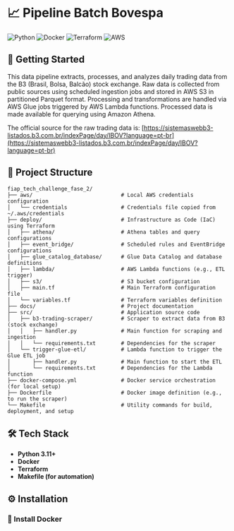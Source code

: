 # 📈 Pipeline Batch Bovespa

![Python](https://img.shields.io/badge/python-3670A0?style=for-the-badge&logo=python&logoColor=ffdd54) ![Docker](https://img.shields.io/badge/docker-%230db7ed.svg?style=for-the-badge&logo=docker&logoColor=white) ![Terraform](https://img.shields.io/badge/terraform-%235835CC.svg?style=for-the-badge&logo=terraform&logoColor=white) ![AWS](https://img.shields.io/badge/AWS-%23FF9900.svg?style=for-the-badge&logo=amazon-aws&logoColor=white)

## 🏁 Getting Started

This data pipeline extracts, processes, and analyzes daily trading data from the B3 (Brasil, Bolsa, Balcão) stock exchange.
Raw data is collected from public sources using scheduled ingestion jobs and stored in AWS S3 in partitioned Parquet format. Processing and transformations are handled via AWS Glue jobs triggered by AWS Lambda functions. Processed data is made available for querying using Amazon Athena.

The official source for the raw trading data is: [https://sistemaswebb3-listados.b3.com.br/indexPage/day/IBOV?language=pt-br](https://sistemaswebb3-listados.b3.com.br/indexPage/day/IBOV?language=pt-br)

## 📁 Project Structure

```
fiap_tech_challenge_fase_2/
├── aws/                            # Local AWS credentials configuration
│   └── credentials                 # Credentials file copied from ~/.aws/credentials
├── deploy/                         # Infrastructure as Code (IaC) using Terraform
│   ├── athena/                     # Athena tables and query configurations
│   ├── event_bridge/               # Scheduled rules and EventBridge configurations
│   ├── glue_catalog_database/      # Glue Data Catalog and database definitions
│   ├── lambda/                     # AWS Lambda functions (e.g., ETL trigger)
│   ├── s3/                         # S3 bucket configuration
│   ├── main.tf                     # Main Terraform configuration file
│   └── variables.tf                # Terraform variables definition
├── docs/                           # Project documentation
├── src/                            # Application source code
│   ├── b3-trading-scraper/         # Scraper to extract data from B3 (stock exchange)
│   │   ├── handler.py              # Main function for scraping and ingestion
│   │   └── requirements.txt        # Dependencies for the scraper
│   └── trigger-glue-etl/           # Lambda function to trigger the Glue ETL job
│       ├── handler.py              # Main function to start the ETL
│       └── requirements.txt        # Dependencies for the Lambda function
├── docker-compose.yml              # Docker service orchestration (for local setup)
├── Dockerfile                      # Docker image definition (e.g., to run the scraper)
└── Makefile                        # Utility commands for build, deployment, and setup
```

## 🛠️ Tech Stack

- **Python 3.11+** 
- **Docker**  
- **Terraform**  
- **Makefile (for automation)**

## ⚙️ Installation

### 🐳 Install Docker